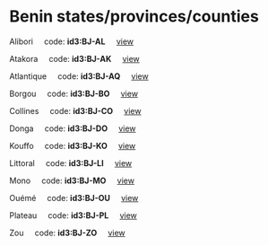 # Benin states/provinces/counties
Alibori&nbsp;&nbsp;&nbsp;&nbsp;&nbsp;code: **id3:BJ-AL**&nbsp;&nbsp;&nbsp;&nbsp;&nbsp;[view](../../export/geojson/medium/id3/bj/al.geojson)&nbsp;&nbsp;&nbsp;&nbsp;&nbsp;


Atakora&nbsp;&nbsp;&nbsp;&nbsp;&nbsp;code: **id3:BJ-AK**&nbsp;&nbsp;&nbsp;&nbsp;&nbsp;[view](../../export/geojson/medium/id3/bj/ak.geojson)&nbsp;&nbsp;&nbsp;&nbsp;&nbsp;


Atlantique&nbsp;&nbsp;&nbsp;&nbsp;&nbsp;code: **id3:BJ-AQ**&nbsp;&nbsp;&nbsp;&nbsp;&nbsp;[view](../../export/geojson/medium/id3/bj/aq.geojson)&nbsp;&nbsp;&nbsp;&nbsp;&nbsp;


Borgou&nbsp;&nbsp;&nbsp;&nbsp;&nbsp;code: **id3:BJ-BO**&nbsp;&nbsp;&nbsp;&nbsp;&nbsp;[view](../../export/geojson/medium/id3/bj/bo.geojson)&nbsp;&nbsp;&nbsp;&nbsp;&nbsp;


Collines&nbsp;&nbsp;&nbsp;&nbsp;&nbsp;code: **id3:BJ-CO**&nbsp;&nbsp;&nbsp;&nbsp;&nbsp;[view](../../export/geojson/medium/id3/bj/co.geojson)&nbsp;&nbsp;&nbsp;&nbsp;&nbsp;


Donga&nbsp;&nbsp;&nbsp;&nbsp;&nbsp;code: **id3:BJ-DO**&nbsp;&nbsp;&nbsp;&nbsp;&nbsp;[view](../../export/geojson/medium/id3/bj/do.geojson)&nbsp;&nbsp;&nbsp;&nbsp;&nbsp;


Kouffo&nbsp;&nbsp;&nbsp;&nbsp;&nbsp;code: **id3:BJ-KO**&nbsp;&nbsp;&nbsp;&nbsp;&nbsp;[view](../../export/geojson/medium/id3/bj/ko.geojson)&nbsp;&nbsp;&nbsp;&nbsp;&nbsp;


Littoral&nbsp;&nbsp;&nbsp;&nbsp;&nbsp;code: **id3:BJ-LI**&nbsp;&nbsp;&nbsp;&nbsp;&nbsp;[view](../../export/geojson/medium/id3/bj/li.geojson)&nbsp;&nbsp;&nbsp;&nbsp;&nbsp;


Mono&nbsp;&nbsp;&nbsp;&nbsp;&nbsp;code: **id3:BJ-MO**&nbsp;&nbsp;&nbsp;&nbsp;&nbsp;[view](../../export/geojson/medium/id3/bj/mo.geojson)&nbsp;&nbsp;&nbsp;&nbsp;&nbsp;


Ouémé&nbsp;&nbsp;&nbsp;&nbsp;&nbsp;code: **id3:BJ-OU**&nbsp;&nbsp;&nbsp;&nbsp;&nbsp;[view](../../export/geojson/medium/id3/bj/ou.geojson)&nbsp;&nbsp;&nbsp;&nbsp;&nbsp;


Plateau&nbsp;&nbsp;&nbsp;&nbsp;&nbsp;code: **id3:BJ-PL**&nbsp;&nbsp;&nbsp;&nbsp;&nbsp;[view](../../export/geojson/medium/id3/bj/pl.geojson)&nbsp;&nbsp;&nbsp;&nbsp;&nbsp;


Zou&nbsp;&nbsp;&nbsp;&nbsp;&nbsp;code: **id3:BJ-ZO**&nbsp;&nbsp;&nbsp;&nbsp;&nbsp;[view](../../export/geojson/medium/id3/bj/zo.geojson)&nbsp;&nbsp;&nbsp;&nbsp;&nbsp;

